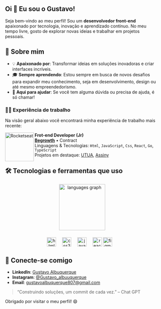 <h2 align="left">Oi 👋 Eu sou o Gustavo!</h2>

Seja bem-vindo ao meu perfil! Sou um **desenvolvedor front-end** apaixonado por tecnologia, inovação e aprendizado contínuo. No meu tempo livre, gosto de explorar novas ideias e trabalhar em projetos pessoais.

## 🚀 Sobre mim
- 💡 **Apaixonado por**: Transformar ideias em soluções inovadoras e criar interfaces incríveis.
- 🎓 **Sempre aprendendo**: Estou sempre em busca de novos desafios para expandir meu conhecimento, seja em desenvolvimento, design ou até mesmo empreendedorismo.
- 💬 **Aqui para ajudar**: Se você tem alguma dúvida ou precisa de ajuda, é só chamar!



### 👨‍💻 Experiência de trabalho

Na visão geral abaixo você encontrará minha experiência de trabalho mais recente:
<br/>

[<img align="left" height="94px" width="94px" alt="Rocketseat" src="https://github.com/user-attachments/assets/8e64b8d8-b279-4e93-b78c-6c6b6d283418"/>](https://rocketseat.com.br/)

**Frot-end Developer (Jr)** \
[**Begrowth**](https://begrowth.com.br/) • Contract \
Linguagens & Tecnologias: `Html`, `JavaScript`, `Css`, `React`, `Go`, `TypeScript`\
Projetos em destaque: [UTUA](https://utua.com.br/), [Assiny](https://assiny.com.br/)
<br/>

## 🛠️ Tecnologias e ferramentas que uso

###

<div align="center">
  <img src="https://github-readme-stats.vercel.app/api/top-langs?username=GustavoAlbuquerquee&locale=en&hide_title=false&layout=compact&card_width=320&langs_count=5&theme=dark&hide_border=false" height="151" alt="languages graph"  />
</div>

###



###

<div align="center">
  <img src="https://cdn.jsdelivr.net/gh/devicons/devicon/icons/html5/html5-original.svg" height="30" alt="html5 logo"  />
  <img width="12" />
  <img src="https://cdn.jsdelivr.net/gh/devicons/devicon/icons/css3/css3-original.svg" height="30" alt="css3 logo"  />
  <img width="12" />
  <img src="https://cdn.jsdelivr.net/gh/devicons/devicon/icons/javascript/javascript-original.svg" height="30" alt="javascript logo"  />
  <img width="12" />
  <img src="https://cdn.jsdelivr.net/gh/devicons/devicon/icons/react/react-original.svg" height="30" alt="react logo"  />
  <img src="https://cdn.jsdelivr.net/gh/devicons/devicon/icons/figma/figma-original.svg" height="30" alt="figma logo"  />
    <img width="12" />
</div>

###

###



## 🤝 Conecte-se comigo

- **LinkedIn**: [Gustavo Albuquerque](https://www.linkedin.com/in/gustavo-albuquerque-6574402b4/)
- **Instagram**: [@Gustavo_albuuquerque](https://www.instagram.com/gustavo_albuuquerque/)
- **Email**: [gustavoalbuquerque807@gmail.com](mailto:gustavoalbuquerque807@gmail.com)

> “Construindo soluções, um commit de cada vez.” – Chat GPT

Obrigado por visitar o meu perfil! 😄
